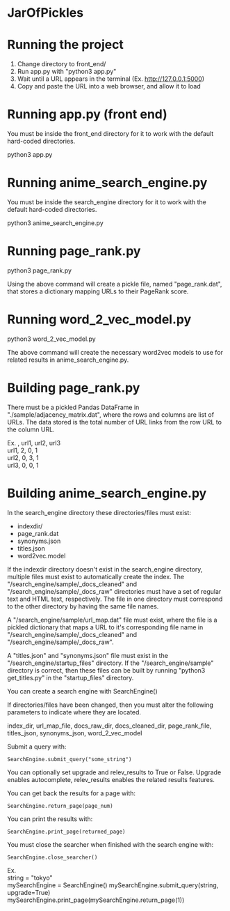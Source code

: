 # JarOfPickles

# Running the project
1. Change directory to front_end/
2. Run app.py with "python3 app.py"
3. Wait until a URL appears in the terminal (Ex. http://127.0.0.1:5000)
4. Copy and paste the URL into a web browser, and allow it to load


# Running app.py (front end)

You must be inside the front_end directory for it to work with the default hard-coded directories.

python3 app.py


# Running anime_search_engine.py

You must be inside the search_engine directory for it to work with the default hard-coded directories.

python3 anime_search_engine.py


# Running page_rank.py

python3 page_rank.py

Using the above command will create a pickle file, named "page_rank.dat", that stores a dictionary mapping URLs to their PageRank score.


# Running word_2_vec_model.py

python3 word_2_vec_model.py

The above command will create the necessary word2vec models to use for related results in anime_search_engine.py.


# Building page_rank.py

There must be a pickled Pandas DataFrame in "./sample/adjacency_matrix.dat", where the rows and columns are list of URLs. The data stored is the total number of URL links from the row URL to the column URL.

Ex.
,	url1,	url2,	url3  
url1,	2,	0,	1  
url2,	0,	3,	1  
url3,	0,	0,	1  



# Building anime_search_engine.py

In the search_engine directory these directories/files must exist:
- indexdir/
- page_rank.dat
- synonyms.json
- titles.json
- word2vec.model

If the indexdir directory doesn't exist in the search_engine directory, multiple files must exist to automatically create the index. The "/search_engine/sample/\_docs_cleaned" and "/search_engine/sample/\_docs_raw" directories must have a set of regular text and HTML text, respectively. The file in one directory must correspond to the other directory by having the same file names.

A "/search_engine/sample/url\_map.dat" file must exist, where the file is a pickled dictionary that maps a URL to it's corresponding file name in "/search_engine/sample/\_docs\_cleaned" and "/search_engine/sample/\_docs_raw".


A "titles.json" and "synonyms.json" file must exist in the "/search_engine/startup_files" directory. If the "/search_engine/sample" directory is correct, then these files can be built by running "python3 get_titles.py" in the "startup_files" directory.


You can create a search engine with SearchEngine()

If directories/files have been changed, then you must alter the following parameters to indicate where they are located.

index_dir,
url_map_file,
docs_raw_dir,
docs_cleaned_dir,
page_rank_file,
titles_json,
synonyms_json, 
word_2_vec_model

Submit a query with:

	SearchEngine.submit_query("some_string")

You can optionally set upgrade and relev_results to True or False. Upgrade enables autocomplete, relev_results enables the related results features.

You can get back the results for a page with:

	SearchEngine.return_page(page_num)

You can print the results with:

	SearchEngine.print_page(returned_page)

You must close the searcher when finished with the search engine with:

	SearchEngine.close_searcher()

Ex.  
	string = "tokyo"  
	mySearchEngine = SearchEngine() 
	mySearchEngine.submit_query(string, upgrade=True)
	mySearchEngine.print_page(mySearchEngine.return_page(1))